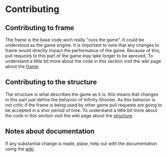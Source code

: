 # Contributing

## Contributing to frame

The frame is the base code wich really "runs the game". It could be understood as the game engine.
It is important to note that any changes to frame would directly impact the performance of the game. Because of this, pull requests to this part of the game may take longer to be aproved. To understand a little bit more about the
code in this section visit the wiki page about the [frame](https://github.com/aloysiogl/PygameAloysioAndreSebastiao/wiki/frame).

## Contributing to the structure

The structure is what describes the game as it is. this means that changes in this part just define the behavior of Infinity Shooter. As this behavior is not critic if the frame is being used
by other game pull requests are going to be accepted in a shor period of time. To understand a little bit more about the
code in this section visit the wiki page about the [structure](https://github.com/aloysiogl/PygameAloysioAndreSebastiao/wiki/structure).


## Notes about documentation

If any substantial change is made, plase, help out with the documentation using the [wiki](https://github.com/aloysiogl/PygameAloysioAndreSebastiao/wiki/home).
